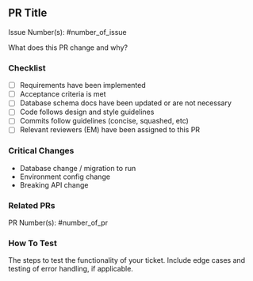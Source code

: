 ## PR Title
Issue Number(s): #number_of_issue

What does this PR change and why?
### Checklist
- [ ] Requirements have been implemented
- [ ] Acceptance criteria is met
- [ ] Database schema docs have been updated or are not necessary
- [ ] Code follows design and style guidelines
- [ ] Commits follow guidelines (concise, squashed, etc)
- [ ] Relevant reviewers (EM) have been assigned to this PR

### Critical Changes
- Database change / migration to run
- Environment config change
- Breaking API change

### Related PRs
PR Number(s): #number_of_pr

### How To Test
The steps to test the functionality of your ticket. Include edge cases and testing of error handling, if applicable.